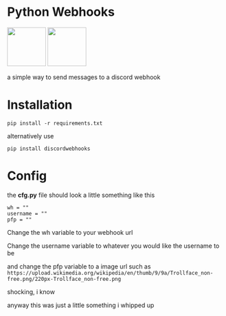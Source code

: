 # Python Webhooks 
<img src='https://assets-global.website-files.com/6257adef93867e50d84d30e2/636e0a6a49cf127bf92de1e2_icon_clyde_blurple_RGB.png' width='90'> <img src='https://www.svgrepo.com/show/452091/python.svg' width='90'> 

a simple way to send messages to a discord webhook



# Installation

```pip install -r requirements.txt```

alternatively use

```pip install discordwebhooks```

# Config
the **cfg.py** file should look a little something like this

```
wh = ""
username = ""
pfp = ""
```

Change the wh variable to your webhook url

Change the username variable to whatever you would like the username to be

and change the pfp variable to a image url such as ```https://upload.wikimedia.org/wikipedia/en/thumb/9/9a/Trollface_non-free.png/220px-Trollface_non-free.png```

shocking, i know

anyway this was just a little something i whipped up
